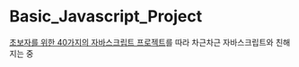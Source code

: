 # Basic_Javascript_Project

[초보자를 위한 40가지의 자바스크립트 프로젝트](https://www.freecodecamp.org/korean/news/javascript-projects-for-beginners/)를 따라 차근차근 자바스크립트와 친해지는 중
